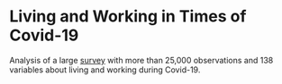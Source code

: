 # Living and Working in Times of Covid-19
Analysis of a large [survey](https://datasets.iza.org/dataset/1388/wageindicator-survey-of-living-and-working-in-coronavirus-times-2020
) with more than 25,000 observations and 138 variables about living and working during Covid-19.

